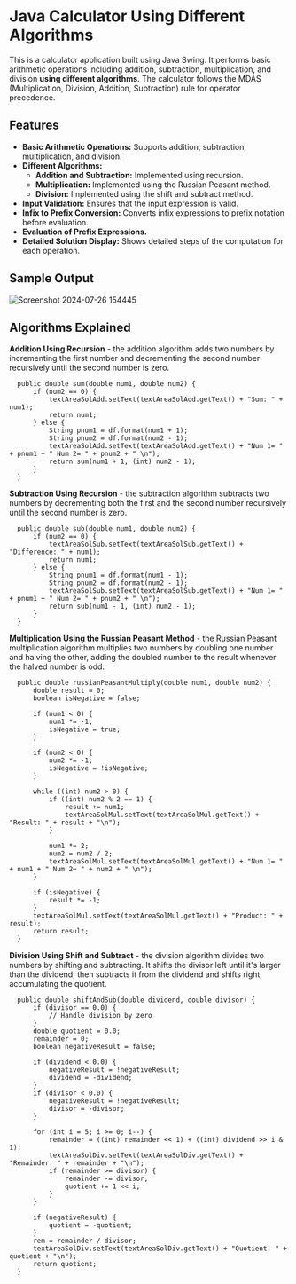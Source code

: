 # Java Calculator Using Different Algorithms

This is a calculator application built using Java Swing. It performs basic arithmetic operations including addition, subtraction, multiplication, and division __using different algorithms__. The calculator follows the MDAS (Multiplication, Division, Addition, Subtraction) rule for operator precedence.

## Features
- __Basic Arithmetic Operations:__ Supports addition, subtraction, multiplication, and division.
- __Different Algorithms:__
  - __Addition and Subtraction:__ Implemented using recursion.
  - __Multiplication:__ Implemented using the Russian Peasant method.
  - __Division:__ Implemented using the shift and subtract method.
- __Input Validation:__ Ensures that the input expression is valid.
- __Infix to Prefix Conversion:__ Converts infix expressions to prefix notation before evaluation.
- __Evaluation of Prefix Expressions.__
- __Detailed Solution Display:__ Shows detailed steps of the computation for each operation.

## Sample Output
![Screenshot 2024-07-26 154445](https://github.com/user-attachments/assets/fdeaf57a-67c6-4def-99cf-6d7c38fd39af)


## Algorithms Explained
__Addition Using Recursion__ - the addition algorithm adds two numbers by incrementing the first number and decrementing the second number recursively until the second number is zero.
     
      public double sum(double num1, double num2) {
          if (num2 == 0) {
              textAreaSolAdd.setText(textAreaSolAdd.getText() + "Sum: " + num1);
              return num1;
          } else {
              String pnum1 = df.format(num1 + 1);
              String pnum2 = df.format(num2 - 1);
              textAreaSolAdd.setText(textAreaSolAdd.getText() + "Num 1= " + pnum1 + " Num 2= " + pnum2 + " \n");
              return sum(num1 + 1, (int) num2 - 1);
          }
      }

__Subtraction Using Recursion__ - the subtraction algorithm subtracts two numbers by decrementing both the first and the second number recursively until the second number is zero.

      public double sub(double num1, double num2) {
          if (num2 == 0) {
              textAreaSolSub.setText(textAreaSolSub.getText() + "Difference: " + num1);
              return num1;
          } else {
              String pnum1 = df.format(num1 - 1);
              String pnum2 = df.format(num2 - 1);
              textAreaSolSub.setText(textAreaSolSub.getText() + "Num 1= " + pnum1 + " Num 2= " + pnum2 + " \n");
              return sub(num1 - 1, (int) num2 - 1);
          }
      }

__Multiplication Using the Russian Peasant Method__ - the Russian Peasant multiplication algorithm multiplies two numbers by doubling one number and halving the other, adding the doubled number to the result whenever the halved number is odd.

      public double russianPeasantMultiply(double num1, double num2) {
          double result = 0;
          boolean isNegative = false;
      
          if (num1 < 0) {
              num1 *= -1;
              isNegative = true;
          }
      
          if (num2 < 0) {
              num2 *= -1;
              isNegative = !isNegative;
          }
      
          while ((int) num2 > 0) {
              if ((int) num2 % 2 == 1) {
                  result += num1;
                  textAreaSolMul.setText(textAreaSolMul.getText() + "Result: " + result + "\n");
              }
      
              num1 *= 2;
              num2 = num2 / 2;
              textAreaSolMul.setText(textAreaSolMul.getText() + "Num 1= " + num1 + " Num 2= " + num2 + " \n");
          }
      
          if (isNegative) {
              result *= -1;
          }
          textAreaSolMul.setText(textAreaSolMul.getText() + "Product: " + result);
          return result;
      }

__Division Using Shift and Subtract__ - the division algorithm divides two numbers by shifting and subtracting. It shifts the divisor left until it's larger than the dividend, then subtracts it from the dividend and shifts right, accumulating the quotient.

      public double shiftAndSub(double dividend, double divisor) {
          if (divisor == 0.0) {
              // Handle division by zero
          }
          double quotient = 0.0;
          remainder = 0;
          boolean negativeResult = false;
      
          if (dividend < 0.0) {
              negativeResult = !negativeResult;
              dividend = -dividend;
          }
          if (divisor < 0.0) {
              negativeResult = !negativeResult;
              divisor = -divisor;
          }
      
          for (int i = 5; i >= 0; i--) {
              remainder = ((int) remainder << 1) + ((int) dividend >> i & 1);
              textAreaSolDiv.setText(textAreaSolDiv.getText() + "Remainder: " + remainder + "\n");
              if (remainder >= divisor) {
                  remainder -= divisor;
                  quotient += 1 << i;
              }
          }
      
          if (negativeResult) {
              quotient = -quotient;
          }
          rem = remainder / divisor;
          textAreaSolDiv.setText(textAreaSolDiv.getText() + "Quotient: " + quotient + "\n");
          return quotient;
      }




